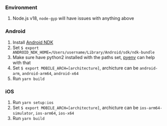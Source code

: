 ### Environment

1. Node.js v18, `node-gyp` will have issues with anything above


### Android

1. Install [Android NDK](https://developer.android.com/ndk/index.html)
2. Set `$ export ANDROID_NDK_HOME=/Users/username/Library/Android/sdk/ndk-bundle`
3. Make sure have python2 installed with the paths set, [pyenv](https://github.com/pyenv/pyenv) can help with that
4. Set `$ export MOBILE_ARCH=[architecture]`, archicture can be `android-arm`, `android-arm64`, `android-x64`
5. Run `yarn build`

### iOS

1. Run `yarn setup:ios`
4. Set `$ export MOBILE_ARCH=[architecture]`, archicture can be `ios-arm64-simulator`, `ios-arm64`, `ios-x64`
5. Run `yarn build`

